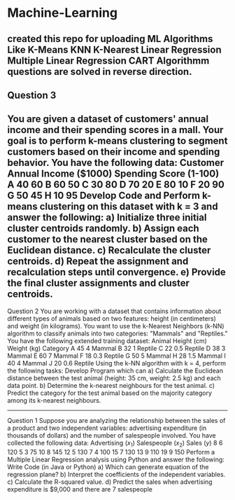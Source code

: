 # Machine-Learning
created this repo for uploading ML Algorithms Like 
K-Means 
KNN
K-Nearest
Linear Regression
Multiple Linear Regression
CART Algorithmm
questions are solved in reverse direction.
-------------------------------------------------------
## Question 3
You are given a dataset of customers' annual income and their spending scores in a mall. Your goal is
to perform k-means clustering to segment customers based on their income and spending behavior.
You have the following data:
Customer Annual Income ($1000) Spending Score (1-100)
A 40 60
B 60 50
C 30 80
D 70 20
E 80 10
F 20 90
G 50 45
H 10 95
Develop Code and Perform k-means clustering on this dataset with k = 3 and answer the following:
a) Initialize three initial cluster centroids randomly.
b) Assign each customer to the nearest cluster based on the Euclidean distance.
c) Recalculate the cluster centroids.
d) Repeat the assignment and recalculation steps until convergence.
e) Provide the final cluster assignments and cluster centroids.
----------------------------------------------------------------------------------------------------------------------
Question 2
You are working with a dataset that contains information about different types of animals based on
two features: height (in centimeters) and weight (in kilograms). You want to use the k-Nearest
Neighbors (k-NN) algorithm to classify animals into two categories: "Mammals" and "Reptiles." You
have the following extended training dataset:
Animal Height (cm) Weight (kg) Category
A 45 4 Mammal
B 32 1 Reptile
C 22 0.5 Reptile
D 38 3 Mammal
E 60 7 Mammal
F 18 0.3 Reptile
G 50 5 Mammal
H 28 1.5 Mammal
I 40 4 Mammal
J 20 0.6 Reptile
Using the k-NN algorithm with k = 4, perform the following tasks:
Develop Program which can
a) Calculate the Euclidean distance between the test animal (height: 35 cm, weight: 2.5 kg) and each
data point.
b) Determine the k-nearest neighbours for the test animal.
c) Predict the category for the test animal based on the majority category among its k-nearest
neighbours.

----------------------------------------------------------------------------------------------------------------------
Question 1
Suppose you are analyzing the relationship between the sales of a product and two independent
variables: advertising expenditure (in thousands of dollars) and the number of salespeople involved.
You have collected the following data:
Advertising ($x_1$) Salespeople ($x_2$) Sales ($y$)
8 6 120
5 3 75
10 8 145
12 5 130
7 4 100
15 7 130
13 9 110
19 9 150
Perform a Multiple Linear Regression analysis using Python and answer the following:
Write Code (in Java or Python)
a) Which can generate equation of the regression plane?
b) Interpret the coefficients of the independent variables.
c) Calculate the R-squared value.
d) Predict the sales when advertising expenditure is $9,000 and there are 7 salespeople

